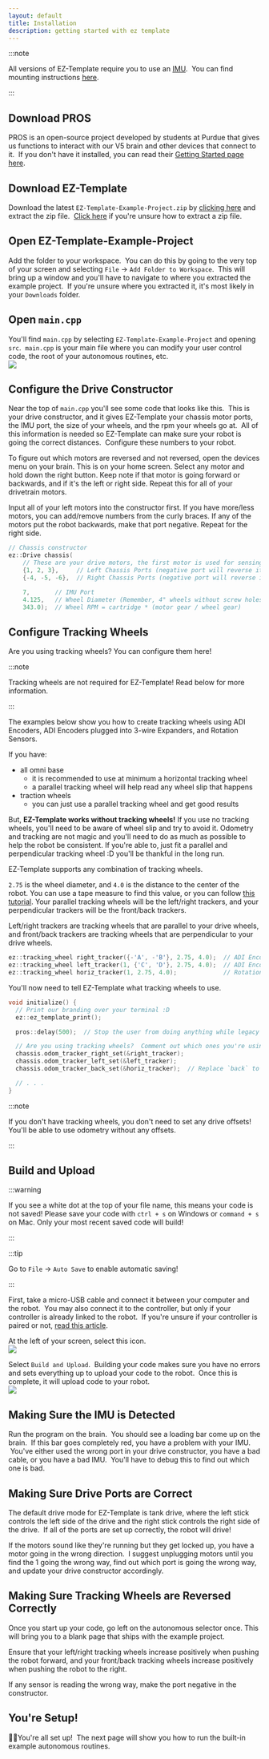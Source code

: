 ```yaml
---
layout: default
title: Installation
description: getting started with ez template
---
```


:::note

All versions of EZ-Template require you to use an [IMU](https://www.vexrobotics.com/276-4855.html).  You can find mounting instructions [here](https://kb.vex.com/hc/en-us/articles/360037382272-Using-the-V5-Inertial-Sensor).  

:::

## Download PROS
PROS is an open-source project developed by students at Purdue that gives us functions to interact with our V5 brain and other devices that connect to it.  If you don't have it installed, you can read their [Getting Started page here](https://pros.cs.purdue.edu/v5/getting-started/index.html).

## Download EZ-Template
Download the latest `EZ-Template-Example-Project.zip` by [clicking here](https://github.com/EZ-Robotics/EZ-Template/releases/latest/download/EZ-Template-Example-Project.zip) and extract the zip file.  [Click here](https://www.filecenter.com/blog/how-to-unzip-files-mac-iphone-android-windows/) if you're unsure how to extract a zip file.  

## Open EZ-Template-Example-Project
Add the folder to your workspace.  You can do this by going to the very top of your screen and selecting `File` -> `Add Folder to Workspace`.  This will bring up a window and you'll have to navigate to where you extracted the example project.  If you're unsure where you extracted it, it's most likely in your `Downloads` folder.  

## Open `main.cpp`
You'll find `main.cpp` by selecting `EZ-Template-Example-Project` and opening `src`.  `main.cpp` is your main file where you can modify your user control code, the root of your autonomous routines, etc.  
![](images/finding-main-cpp.png)

## Configure the Drive Constructor
Near the top of `main.cpp` you'll see some code that looks like this.  This is your drive constructor, and it gives EZ-Template your chassis motor ports, the IMU port, the size of your wheels, and the rpm your wheels go at.  All of this information is needed so EZ-Template can make sure your robot is going the correct distances.  Configure these numbers to your robot.  

To figure out which motors are reversed and not reversed, open the devices menu on your brain.  This is on your home screen.  Select any motor and hold down the right button.  Keep note if that motor is going forward or backwards, and if it's the left or right side.  Repeat this for all of your drivetrain motors.  

Input all of your left motors into the constructor first.  If you have more/less motors, you can add/remove numbers from the curly braces.  If any of the motors put the robot backwards, make that port negative.  Repeat for the right side.  
```cpp
// Chassis constructor
ez::Drive chassis(
    // These are your drive motors, the first motor is used for sensing!
    {1, 2, 3},     // Left Chassis Ports (negative port will reverse it!)
    {-4, -5, -6},  // Right Chassis Ports (negative port will reverse it!)

    7,       // IMU Port
    4.125,   // Wheel Diameter (Remember, 4" wheels without screw holes are actually 4.125!)
    343.0);  // Wheel RPM = cartridge * (motor gear / wheel gear)
```

## Configure Tracking Wheels
Are you using tracking wheels?  You can configure them here!

:::note

Tracking wheels are not required for EZ-Template!  Read below for more information.  

:::

The examples below show you how to create tracking wheels using ADI Encoders, ADI Encoders plugged into 3-wire Expanders, and Rotation Sensors.  

If you have:
* all omni base
  * it is recommended to use at minimum a horizontal tracking wheel
  * a parallel tracking wheel will help read any wheel slip that happens
* traction wheels
  * you can just use a parallel tracking wheel and get good results
  
But, **EZ-Template works without tracking wheels!**  If you use no tracking wheels, you'll need to be aware of wheel slip and try to avoid it.  Odometry and tracking are not magic and you'll need to do as much as possible to help the robot be consistent.  If you're able to, just fit a parallel and perpendicular tracking wheel :D you'll be thankful in the long run.  

EZ-Template supports any combination of tracking wheels.  

`2.75`  is the wheel diameter, and `4.0` is the distance to the center of the robot.  You can use a tape measure to find this value, or you can follow [this tutorial](/tutorials/tuning_tracking_wheel_width).  Your parallel tracking wheels will be the left/right trackers, and your perpendicular trackers will be the front/back trackers.  

Left/right trackers are tracking wheels that are parallel to your drive wheels, and front/back trackers are tracking wheels that are perpendicular to your drive wheels.  
```cpp
ez::tracking_wheel right_tracker({-'A', -'B'}, 2.75, 4.0);  // ADI Encoders
ez::tracking_wheel left_tracker(1, {'C', 'D'}, 2.75, 4.0);  // ADI Encoders plugged into a Smart port
ez::tracking_wheel horiz_tracker(1, 2.75, 4.0);             // Rotation sensors
```

You'll now need to tell EZ-Template what tracking wheels to use.  
```cpp
void initialize() {
  // Print our branding over your terminal :D
  ez::ez_template_print();

  pros::delay(500);  // Stop the user from doing anything while legacy ports configure

  // Are you using tracking wheels?  Comment out which ones you're using here!
  chassis.odom_tracker_right_set(&right_tracker);
  chassis.odom_tracker_left_set(&left_tracker);
  chassis.odom_tracker_back_set(&horiz_tracker);  // Replace `back` to `front` if your tracker is in the front!

  // . . .
}
```

:::note

If you don't have tracking wheels, you don't need to set any drive offsets!  You'll be able to use odometry without any offsets.  

:::

## Build and Upload 
:::warning

If you see a white dot at the top of your file name, this means your code is not saved!  Please save your code with `ctrl + s` on Windows or `command + s` on Mac.  Only your most recent saved code will build!

:::

:::tip

Go to `File` -> `Auto Save` to enable automatic saving!

:::

First, take a micro-USB cable and connect it between your computer and the robot.  You may also connect it to the controller, but only if your controller is already linked to the robot.  If you're unsure if your controller is paired or not, [read this article](https://kb.vex.com/hc/en-us/articles/360035592532-Pairing-the-V5-Controller-with-the-V5-Brain-for-a-Wireless-Connection).  

At the left of your screen, select this icon.   
![](images/pros-icon.png)

Select `Build and Upload`.  Building your code makes sure you have no errors and sets everything up to upload your code to the robot.  Once this is complete, it will upload code to your robot.   
![](images/pros-menu.png)

## Making Sure the IMU is Detected
Run the program on the brain.  You should see a loading bar come up on the brain.  If this bar goes completely red, you have a problem with your IMU.  You've either used the wrong port in your drive constructor, you have a bad cable, or you have a bad IMU.  You'll have to debug this to find out which one is bad.  

## Making Sure Drive Ports are Correct
The default drive mode for EZ-Template is tank drive, where the left stick controls the left side of the drive and the right stick controls the right side of the drive.  If all of the ports are set up correctly, the robot will drive!  

If the motors sound like they're running but they get locked up, you have a motor going in the wrong direction.  I suggest unplugging motors until you find the 1 going the wrong way, find out which port is going the wrong way, and update your drive constructor accordingly.  

## Making Sure Tracking Wheels are Reversed Correctly
Once you start up your code, go left on the autonomous selector once.  This will bring you to a blank page that ships with the example project.  

Ensure that your left/right tracking wheels increase positively when pushing the robot forward, and your front/back tracking wheels increase positively when pushing the robot to the right.  

If any sensor is reading the wrong way, make the port negative in the constructor.  

## You're Setup!
🥳🥳You're all set up!  The next page will show you how to run the built-in example autonomous routines.  

